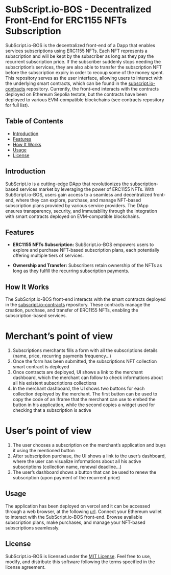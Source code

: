# SubScript.io-BOS - Decentralized Front-End for ERC1155 NFTs Subscription

SubScript.io-BOS is the decentralized front-end of a Dapp that enables services subscriptions using ERC1155 NFTs. Each NFT represents a subscription and will be kept by the subscriber as long as they pay the recurrent subscription price. If the subscriber suddenly stops needing the subscription’s services, they are also able to transfer the subscription NFT before the subscription expiry in order to recoup some of the money spent. This repository serves as the user interface, allowing users to interact with the underlying smart contracts, which can be found in the [subscript.io-contracts](https://github.com/knwtechs/subscript.io-contracts) repository. Currently, the front-end interacts with the contracts deployed on Ethereum Sepolia testate, but the contracts have been deployed to various EVM-compatible blockchains (see contracts repository for full list).

## Table of Contents

- [Introduction](#introduction)
- [Features](#features)
- [How It Works](#how-it-works)
- [Usage](#usage)
- [License](#license)

## Introduction

SubScript.io is a cutting-edge DApp that revolutionizes the subscription-based services market by leveraging the power of ERC1155 NFTs. With SubScript.io-BOS, users gain access to a seamless and decentralized front-end, where they can explore, purchase, and manage NFT-based subscription plans provided by various service providers. The DApp ensures transparency, security, and immutability through the integration with smart contracts deployed on EVM-compatible blockchains.

## Features

- **ERC1155 NFTs Subscription:** SubScript.io-BOS empowers users to explore and purchase NFT-based subscription plans, each potentially offering multiple tiers of services.

- **Ownership and Transfer:** Subscribers retain ownership of the NFTs as long as they fulfill the recurring subscription payments. 

## How It Works

The SubScript.io-BOS front-end interacts with the smart contracts deployed in the [subscript.io-contracts](https://github.com/knwtechs/subscript.io-contracts) repository. These contracts manage the creation, purchase, and transfer of ERC1155 NFTs, enabling the subscription-based services.

# Merchant’s point of view
1. Subscriptions merchants fills a form with all the subscriptions details (name, price, recurring payments frequency…)
2. Once the form has been submitted, the subscriptions NFT collection smart contract is deployed
3. Once contracts are deployed, UI shows a link to the merchant dashboard, which the merchant can follow to check informations about all his existent subscriptions collections
4. In the merchant dashboard, the UI shows two buttons for each collection deployed by the merchant. The first button can be used to copy the code of an Iframe that the merchant can use to embed the button in his application, while the second copies a widget used for checking that a subscription is active

# User’s point of view
  1. The user chooses a subscription on the merchant’s application and buys it using the mentioned button
  2. After subscription purchase, the UI shows a link to the user’s dashboard, where the user can visualize informations about all his active subscriptions (collection name, renewal deadline…)
  3. The user’s dashboard shows a button that can be used to renew the subscription (upon payment of the recurrent price)


## Usage

The application has been deployed on vercel and it can be accessed through a web browser, at the following [url](http://ethglobal.knwtechs.com/). Connect your Ethereum wallet to interact with the SubScript.io-BOS front-end. Browse available subscription plans, make purchases, and manage your NFT-based subscriptions seamlessly.


## License

SubScript.io-BOS is licensed under the [MIT License](LICENSE). Feel free to use, modify, and distribute this software following the terms specified in the license agreement.
